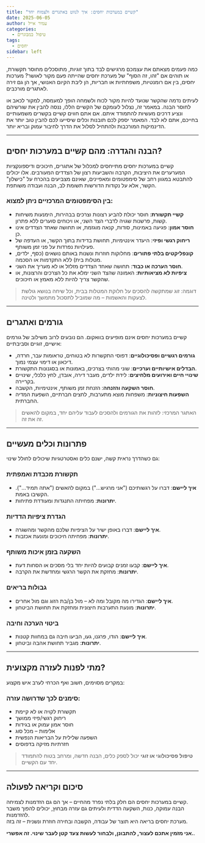 ```yaml
---
title: "קשיים במערכות יחסים: איך לנווט באתגרים ולצמוח יחד"
date: 2025-06-05
author: עמיר אייל
categories:
  - טיפול במבוגרים
tags:
  - יחסים
sidebar: left
---
```

 

כמה פעמים מצאתם את עצמכם מרגישים לבד בתוך זוגיות, מתוסכלים מחוסר תקשורת, או תוהים אם "זהו, זה הסוף" של מערכת יחסים שהייתה פעם מקור לאושר? מערכות יחסים, בין אם רומנטיות, משפחתיות או חבריות, הן ליבת הקיום האנושי, אך הן גם זירה לאתגרים מורכבים.

לעיתים נדמה שהקשר שנועד להיות מקור לכוח ולשמחה הופך למעמסה, למקור לכאב או לחוסר הבנה. במאמר זה, נצלול לעומקם של הקשיים הללו, ננסה להבין את שורשיהם ונציע דרכים מעשיות להתמודד איתם. אם אתם חווים קשיים בקשרים משמעותיים בחייכם, אתם לא לבד. המאמר יספק לכם תובנות וכלים שיסייעו לכם להבין טוב יותר את הדינמיקות המורכבות ולהתחיל לסלול את הדרך לחיבור עמוק ובריא יותר.

---

## הבנה והגדרה: מהם קשיים במערכות יחסים?

קשיים במערכות יחסים מתייחסים למכלול של אתגרים, חיכוכים ודיספונקציות המערערים את היציבות, הקרבה והשביעות רצון של הצדדים המעורבים. אלו יכולים להתבטא במגוון רחב של סימפטומים ומאפיינים, שאינם מצביעים בהכרח על "כישלון" הקשר, אלא על נקודות הדורשות תשומת לב, הבנה ועבודה משותפת.

### בין הסימפטומים המרכזיים ניתן למצוא:
- **קשיי תקשורת**: חוסר יכולת להביע רצונות וצרכים בבהירות, הימנעות משיחות קשות, פרשנות שגויה לדברי הצד השני, או ויכוחים סוערים ללא פתרון.
- **חוסר אמון**: פגיעה באמינות, סודות, קנאה מוגזמת, או תחושה שאחד הצדדים אינו כן.
- **ריחוק רגשי ופיזי**: היעדר אינטימיות, תחושת בדידות בתוך הקשר, או העדפה של פעילויות נפרדות על פני זמן משותף.
- **קונפליקטים בלתי פתורים**: מחלוקות חוזרות ונשנות באותם נושאים (כסף, ילדים, מטלות בית) ללא התקדמות או הסכמה.
- **חוסר הערכה או כבוד**: תחושה שאחד הצדדים מזלזל או לא מעריך את השני.
- **ציפיות לא מציאותיות**: האמונה שהצד השני ימלא את כל הצרכים והרצונות, או שהקשר צריך להיות ללא מאמץ או חיכוכים.

> דוגמה: זוג שמתקשה להסכים על חלוקת המטלות בבית, וכל שיחה בנושא גולשת לצעקות והאשמות – מה שמוביל לתסכול מתמשך ולטינה.

---

## גורמים ואתגרים

קשיים במערכות יחסים אינם מופיעים בוואקום. הם נובעים לרוב משילוב של גורמים אישיים, זוגיים וסביבתיים:

- **גורמים רגשיים ופסיכולוגיים**: דפוסי התקשרות לא בטוחים, טראומות עבר, חרדה, דיכאון או דימוי עצמי נמוך.
- **הבדלים אישיותיים וערכיים**: שוני מהותי בצרכים, באמונות או בסגנונות התקשורת.
- **שינויי חיים ואירועים מלחיצים**: לידת ילדים, מעבר דירה, אובדן, לחץ כלכלי, שינויים בקריירה.
- **חוסר השקעה והזנחה**: הזנחת זמן משותף, אינטימיות, הקשבה.
- **השפעות חיצוניות**: משפחות מוצא מתערבות, לחצים חברתיים, השפעת המדיה החברתית.

> האתגר המרכזי: לזהות את הגורמים ולהסכים לעבוד עליהם יחד, במקום להאשים זה את זה.

---

## פתרונות וכלים מעשיים

גם כשהדרך נראית קשה, ישנם כלים ואסטרטגיות שיכולים לחולל שינוי:

### תקשורת מכבדת ואמפתית
- **איך ליישם**: דברו על רגשותיכם ("אני מרגיש...") במקום להאשים ("אתה תמיד..."). הקשיבו באמת.
- **יתרונות**: מפחיתה התנגדות ומעודדת פתיחות.

### הגדרת ציפיות הדדיות
- **איך ליישם**: דברו באופן ישיר על הציפיות שלכם מהקשר ומהשגרה.
- **יתרונות**: מפחיתה חיכוכים ומונעת אכזבות.

### השקעה בזמן איכות משותף
- **איך ליישם**: קבעו זמנים קבועים להיות יחד בלי מסכים או הסחות דעת.
- **יתרונות**: מחזקת את הקשר הרגשי ומחדשת את הקרבה.

### גבולות בריאים
- **איך ליישם**: הגדירו מה מקובל ומה לא – מול בן/בת הזוג וגם מול אחרים.
- **יתרונות**: מונעת התערבות חיצונית ומחזקת את תחושת הביטחון.

### ביטוי הערכה וחיבה
- **איך ליישם**: הודו, פרגנו, געו, הביעו חיבה גם במחוות קטנות.
- **יתרונות**: מגביר תחושת אהבה וביטחון.

---

## מתי לפנות לעזרה מקצועית?

במקרים מסוימים, חשוב ואף הכרחי לערב איש מקצוע:

### סימנים לכך שדרושה עזרה:
- תקשורת לקויה או לא קיימת
- ריחוק רגשי/פיזי ממושך
- חוסר אמון עמוק או בגידות
- אלימות – מכל סוג
- השפעה שלילית על הבריאות הנפשית
- חזרתיות מזיקה בדפוסים

> **טיפול פסיכולוגי או זוגי** יכול לספק כלים, הבנה חדשה, ומרחב בטוח להתמודד יחד עם הקשיים.

---

## סיכום וקריאה לפעולה

קשיים במערכות יחסים הם חלק בלתי נפרד מהחיים – אך הם גם הזדמנות לצמיחה.  
הבנה עמוקה, כנות, השקעה הדדית ולעיתים גם עזרה מבחוץ, יכולים להפוך משבר להזדמנות.  
מערכת יחסים בריאה היא תוצר של עבודה, הקשבה ובחירה חוזרת ונשנית – זה בזה.

**אני מזמין אתכם לעצור, להתבונן, ולבחור לעשות צעד קטן לעבר שינוי. זה אפשרי.**.
